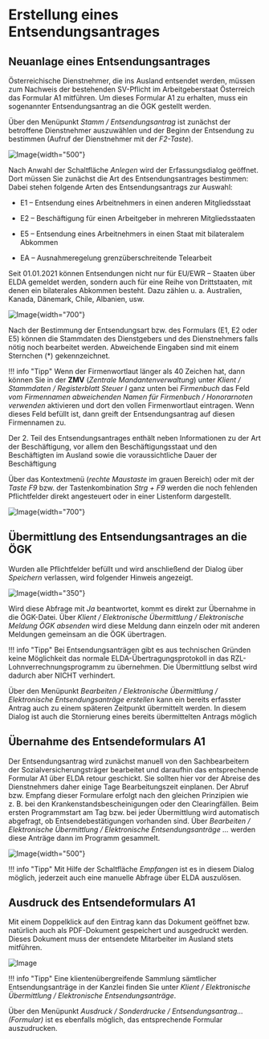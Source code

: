# Erstellung eines Entsendungsantrages

## Neuanlage eines Entsendungsantrages

Österreichische Dienstnehmer, die ins Ausland entsendet werden, müssen zum Nachweis der bestehenden SV-Pflicht im Arbeitgeberstaat Österreich das Formular A1 mitführen. Um dieses Formular A1 zu erhalten, muss ein sogenannter Entsendungsantrag an die ÖGK gestellt werden.

Über den Menüpunkt *Stamm / Entsendungsantrag* ist zunächst der betroffene Dienstnehmer auszuwählen und der Beginn der Entsendung zu bestimmen (Aufruf der Dienstnehmer mit der *F2-Taste*).

![Image](<img/image346.png>){width="500"}

Nach Anwahl der Schaltfläche *Anlegen* wird der Erfassungsdialog geöffnet. Dort müssen Sie zunächst die Art des Entsendungsantrages bestimmen: Dabei stehen folgende Arten des Entsendungsantrags zur Auswahl:

- E1 – Entsendung eines Arbeitnehmers in einen anderen Mitgliedsstaat

- E2 – Beschäftigung für einen Arbeitgeber in mehreren Mitgliedsstaaten

- E5 – Entsendung eines Arbeitnehmers in einen Staat mit bilateralem   Abkommen

- EA – Ausnahmeregelung grenzüberschreitende Telearbeit

Seit 01.01.2021 können Entsendungen nicht nur für EU/EWR – Staaten über ELDA gemeldet werden, sondern auch für eine Reihe von Drittstaaten, mit denen ein bilaterales Abkommen besteht. Dazu zählen u. a. Australien, Kanada, Dänemark, Chile, Albanien, usw.

![Image](<img/image347.png>){width="700"}

Nach der Bestimmung der Entsendungsart bzw. des Formulars (E1, E2 oder E5) können die Stammdaten des Dienstgebers und des Dienstnehmers falls nötig noch bearbeitet werden. Abweichende Eingaben sind mit einem Sternchen (\*) gekennzeichnet.

!!! info "Tipp"
    Wenn der Firmenwortlaut länger als 40 Zeichen hat, dann können Sie in der **ZMV** (*Zentrale Mandantenverwaltung*) unter *Klient / Stammdaten / Registerblatt Steuer I* ganz unten bei *Firmenbuch* das Feld *vom Firmennamen abweichenden Namen für Firmenbuch / Honorarnoten verwenden* aktivieren und dort den vollen Firmenwortlaut eintragen. Wenn dieses Feld befüllt ist, dann greift der Entsendungsantrag auf diesen Firmennamen zu.

Der 2. Teil des Entsendungsantrages enthält neben Informationen zu der Art der Beschäftigung, vor allem den Beschäftigungsstaat und den Beschäftigten im Ausland sowie die voraussichtliche Dauer der Beschäftigung

Über das Kontextmenü (*rechte Maustaste* im grauen Bereich) oder mit der *Taste F9* bzw. der Tastenkombination *Strg + F9* werden die noch fehlenden Pflichtfelder direkt angesteuert oder in einer Listenform dargestellt.

![Image](<img/image348.png>){width="700"}

## Übermittlung des Entsendungsantrages an die ÖGK

Wurden alle Pflichtfelder befüllt und wird anschließend der Dialog über *Speichern* verlassen, wird folgender Hinweis angezeigt.

![Image](<img/image349.png>){width="350"}

Wird diese Abfrage mit *Ja* beantwortet, kommt es direkt zur Übernahme in die ÖGK-Datei. Über *Klient / Elektronische Übermittlung / Elektronische Meldung ÖGK absenden* wird diese Meldung dann einzeln oder mit anderen Meldungen gemeinsam an die ÖGK übertragen.

!!! info "Tipp"
    Bei Entsendungsanträgen gibt es aus technischen Gründen keine Möglichkeit das normale ELDA-Übertragungsprotokoll in das RZL-Lohnverrechnungsprogramm zu übernehmen. Die Übermittlung selbst wird dadurch aber NICHT verhindert.

Über den Menüpunkt *Bearbeiten / Elektronische Übermittlung / Elektronische Entsendungsanträge erstellen* kann ein bereits erfasster Antrag auch zu einem späteren Zeitpunkt übermittelt werden. In diesem Dialog ist auch die Stornierung eines bereits übermittelten Antrags möglich

## Übernahme des Entsendeformulars A1

Der Entsendungsantrag wird zunächst manuell von den Sachbearbeitern der Sozialversicherungsträger bearbeitet und daraufhin das entsprechende Formular A1 über ELDA retour geschickt. Sie sollten hier vor der Abreise des Dienstnehmers daher einige Tage Bearbeitungszeit einplanen. Der Abruf bzw. Empfang dieser Formulare erfolgt nach den gleichen Prinzipien wie z. B. bei den Krankenstandsbescheinigungen oder den Clearingfällen. Beim ersten Programmstart am Tag bzw. bei jeder Übermittlung wird automatisch abgefragt, ob Entsendebestätigungen vorhanden sind. Über *Bearbeiten / Elektronische Übermittlung / Elektronische Entsendungsanträge …* werden diese Anträge dann im Programm gesammelt.

![Image](<img/image350.png>){width="500"}

!!! info "Tipp"
    Mit Hilfe der Schaltfläche *Empfangen* ist es in diesem Dialog möglich, jederzeit auch eine manuelle Abfrage über ELDA auszulösen.

## Ausdruck des Entsendeformulars A1

Mit einem Doppelklick auf den Eintrag kann das Dokument geöffnet bzw. natürlich auch als PDF-Dokument gespeichert und ausgedruckt werden. Dieses Dokument muss der entsendete Mitarbeiter im Ausland stets mitführen.

![Image](<img/image351.png>)

!!! info "Tipp"
    Eine klientenübergreifende Sammlung sämtlicher Entsendungsanträge in der Kanzlei finden Sie unter *Klient / Elektronische Übermittlung / Elektronische Entsendungsanträge*.

Über den Menüpunkt *Ausdruck / Sonderdrucke / Entsendungsantrag…(Formular)* ist es ebenfalls möglich, das entsprechende Formular auszudrucken.